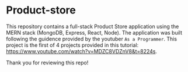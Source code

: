 # Product-store
This repository contains a full-stack Product Store application using the MERN stack (MongoDB, Express, React, Node). The application was built following the guidence provided by the youtuber `As a Programmer`. This project is the first of 4 projects provided in this tutorial: https://www.youtube.com/watch?v=MDZC8VDZnV8&t=8224s.

Thank you for reviewing this repo!
